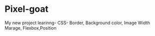 # Pixel-goat
My new project
learinng-
CSS- Border, Background color, Image Width Marage, Flexbox,Position
